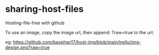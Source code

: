 # sharing-host-files
Hosting-file-free  with github

To use an image, copy the image url, then append: ?raw=true   to the url:


eg: https://github.com/baophan17/host-img/blob/main/trello/img-design.png?raw=true
